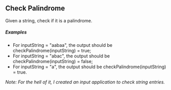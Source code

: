 Check Palindrome
-----

Given a string, check if it is a palindrome.

##### Examples
* For inputString = "aabaa", the output should be checkPalindrome(inputString) = true;
* For inputString = "abac", the output should be checkPalindrome(inputString) = false;
* For inputString = "a", the output should be checkPalindrome(inputString) = true.

*Note: For the hell of it, I created an input application to check string entries.*
